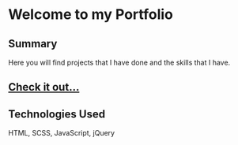 # Welcome to my Portfolio

## Summary
Here you will find projects that I have done and the skills that I have.

## [Check it out...](https://cableredi.github.io/portfolio/)

## Technologies Used
HTML, SCSS, JavaScript, jQuery